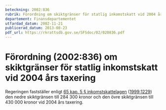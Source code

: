 ```yaml
---
beteckning: 2002:836
rubrik: Förordning om skiktgränser för statlig inkomstskatt vid 2004 års taxering
departement: Finansdepartementet
utfardad_datum: 2002-11-21
publicerad_datum: 2013-08-23
pdf_url: https://rkrattsdb.gov.se/SFSdoc/02/020836.pdf
---
```


# Förordning (2002:836) om skiktgränser för statlig inkomstskatt vid 2004 års taxering

Regeringen fastställer enligt [65 kap. 5 § inkomstskattelagen](https://selex.se/eli/sfs/1999/1229#kap65.5) ([1999:1229](https://selex.se/eli/sfs/1999/1229)) den nedre skiktgränsen till 284 300 kronor och den övre skiktgränsen till 430 000 kronor vid 2004 års taxering.